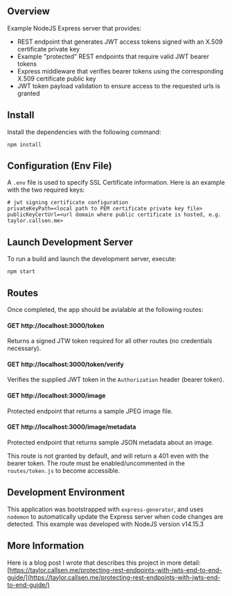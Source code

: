 ## Overview

Example NodeJS Express server that provides:

- REST endpoint that generates JWT access tokens signed with an X.509 certificate private key
- Example "protected" REST endpoints that require valid JWT bearer tokens
- Express middleware that verifies bearer tokens using the corresponding X.509 certificate public key
- JWT token payload validation to ensure access to the requested urls is granted

## Install

Install the dependencies with the following command:

`npm install`

## Configuration (Env File)

A `.env` file is used to specify SSL Certificate information. Here is an example with the two required keys:

```
# jwt signing certificate configuration
privateKeyPath=<local path to PEM certificate private key file>
publicKeyCertUrl=<url domain where public certificate is hosted, e.g. taylor.callsen.me>
```

## Launch Development Server

To run a build and launch the development server, execute:

`npm start`

## Routes

Once completed, the app should be avialable at the following routes:

#### GET http://localhost:3000/token

Returns a signed JTW token required for all other routes (no credentials necessary).

#### GET http://localhost:3000/token/verify

Verifies the supplied JWT token in the `Authorization` header (bearer token).

#### GET http://localhost:3000/image

Protected endpoint that returns a sample JPEG image file.

#### GET http://localhost:3000/image/metadata

Protected endpoint that returns sample JSON metadata about an image. 

This route is not granted by default, and will return a 401 even with the bearer token. The route must be enabled/uncommented in the `routes/token.js` to become accessible.

## Development Environment

This application was bootstrapped with `express-generator`, and uses `nodemon` to automatically update the Express server when code changes are detected. This example was developed with NodeJS version v14.15.3

## More Information

Here is a blog post I wrote that describes this project in more detail: [https://taylor.callsen.me/protecting-rest-endpoints-with-jwts-end-to-end-guide/](https://taylor.callsen.me/protecting-rest-endpoints-with-jwts-end-to-end-guide/)